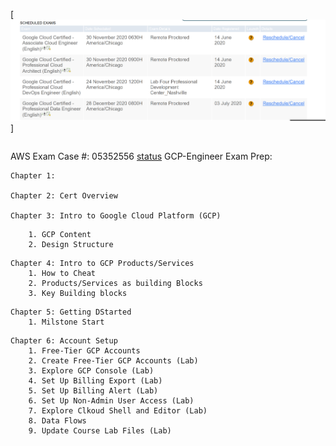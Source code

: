 [<img src="https://github.com/cgpeanut/gcp-engineer/blob/main/data/gcp-exams.png">]
```
```
AWS Exam Case #: 05352556 
[status](https://wsr.pearsonvue.com/testtaker/registration/ExamRegistrationDetailPage/AWS?previousPage=previousToDashboard&clientCode=AWS&conversationId=2354921&regId=377495899)
GCP-Engineer Exam Prep:
```
Chapter 1:

Chapter 2: Cert Overview

Chapter 3: Intro to Google Cloud Platform (GCP)
```
```
    1. GCP Content 
    2. Design Structure 
```
```
Chapter 4: Intro to GCP Products/Services
    1. How to Cheat
    2. Products/Services as building Blocks
    3. Key Building blocks
``` 
```
Chapter 5: Getting DStarted
    1. Milstone Start
``` 
```
Chapter 6: Account Setup
    1. Free-Tier GCP Accounts
    2. Create Free-Tier GCP Accounts (Lab)
    3. Explore GCP Console (Lab)
    4. Set Up Billing Export (Lab)
    5. Set Up Billing Alert (Lab)
    6. Set Up Non-Admin User Access (Lab)
    7. Explore Clkoud Shell and Editor (Lab)
    8. Data Flows
    9. Update Course Lab Files (Lab)
